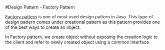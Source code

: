 #Design Pattern - Factory Pattern
  
[Factory pattern](http://www.tutorialspoint.com/design_pattern/factory_pattern.htm) is one of most used design pattern in Java. This type of design pattern comes under creational pattern as this pattern provides one of the best ways to create an object.

In Factory pattern, we create object without exposing the creation logic to the client and refer to newly created object using a common interface.